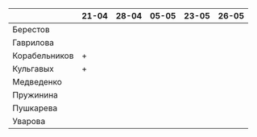 |               	| 21-04	| 28-04	| 05-05	|23-05  | 26-05	|
|---------------	|-----	|-----	|----	  |---- 	|---- 	|
| Берестов      	|     	|     	|   	  |   	  |     	|
| Гаврилова     	|     	|     	|   	  |   	  |     	|
| Корабельников 	|   +  	|     	|   	  |   	  |     	|
| Кульгавых     	|   +  	|     	|   	  |     	|     	|
| Медведенко    	|     	|     	|   	  |   	  |     	|
| Пружинина     	|     	|     	|   	  |   	  |     	|
| Пушкарева     	|     	|     	|   	  |   	  |     	|
| Уварова       	|     	|     	|   	  |   	  |     	|
